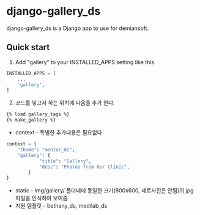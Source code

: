 django-gallery_ds
==========

django-gallery_ds is a Django app to use for demiansoft. 

Quick start
------------

1. Add "gallery" to your INSTALLED_APPS setting like this
```python
INSTALLED_APPS = [
    ...
    'gallery',
]
```

2. 코드를 넣고자 하는 위치에 다음을 추가 한다.
```html
{% load gallery_tags %}
{% make_gallery %}
```

* context - 특별한 추가내용은 필요없다
```python
context = {
    "theme": "mentor_ds",
    "gallery": {
            "title": "Gallery",
            "desc": "Photos from Our Clinic",
        }
}
```

* static - img/gallery/ 폴더내에 동일한 크기(800x600, 세로사진은 안됨)의 jpg 파일을 인식하여 보여줌
* 지원 템플릿 - bethany_ds, medilab_ds